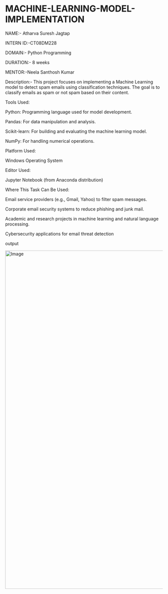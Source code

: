 # MACHINE-LEARNING-MODEL-IMPLEMENTATION

NAME:- Atharva Suresh Jagtap

INTERN ID:-CT08DM228

DOMAIN:- Python Programming

DURATION:- 8 weeks

MENTOR:-Neela Santhosh Kumar

Description:- This project focuses on implementing a Machine Learning model to detect spam emails using classification techniques. The goal is to classify emails as spam or not spam based on their content.

Tools Used:

Python: Programming language used for model development.

Pandas: For data manipulation and analysis.

Scikit-learn: For building and evaluating the machine learning model.

NumPy: For handling numerical operations.

Platform Used:

Windows Operating System

Editor Used:

Jupyter Notebook (from Anaconda distribution)

Where This Task Can Be Used:

Email service providers (e.g., Gmail, Yahoo) to filter spam messages.

Corporate email security systems to reduce phishing and junk mail.

Academic and research projects in machine learning and natural language processing.

Cybersecurity applications for email threat detection

output

<img width="1920" height="1080" alt="Image" src="https://github.com/user-attachments/assets/e59e5a35-4cc8-47f1-af94-f83f1659bb56" />

